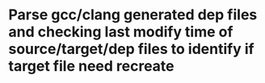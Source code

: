 # Parse gcc/clang generated dep files and checking last modify time of source/target/dep files to identify if target file need recreate
